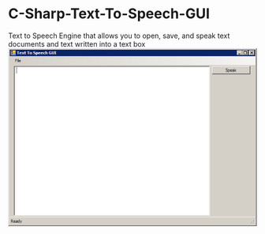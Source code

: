 # C-Sharp-Text-To-Speech-GUI
Text to Speech Engine that allows you to open, save, and speak text documents and text written into a text box
![Screenshot](screenshot.png?raw=true "screenshot")
